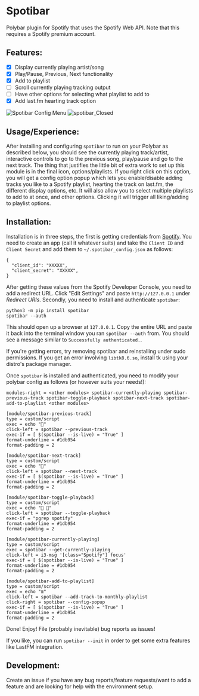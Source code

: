 # Spotibar

  Polybar plugin for Spotify that uses the Spotify Web API. Note that this
requires a Spotify premium account.

## Features:
  - [x] Display currently playing artist/song
  - [x] Play/Pause, Previous, Next functionality
  - [x] Add to playlist
  - [ ] Scroll currently playing tracking output
  - [ ] Have other options for selecting what playlist to add to
  - [x] Add last.fm hearting track option

![Spotibar Config Menu](https://user-images.githubusercontent.com/2671067/111181822-42feeb00-85a6-11eb-820e-585864233923.png)
![spotibar_Closed](https://user-images.githubusercontent.com/2671067/111181789-3aa6b000-85a6-11eb-8511-da536700438a.png)

## Usage/Experience:
  After installing and configuring `spotibar` to run on your Polybar as
described below, you should see the currently playing track/artist, interactive
controls to go to the previous song, play/pause and go to the next track. The
thing that justifies the little bit of extra work to set up this module is in
the final icon, options/playlists. If you right click on this option, you will
get a config option popup which lets you enable/disable adding tracks you like
to a Spotify playlist, hearting the track on last.fm, the different display
options, etc. It will also allow you to select multiple playlists to add to at
once, and other options. Clicking it will trigger all liking/adding to playlist
options.

## Installation:
  Installation is in three steps, the first is getting credentials from [Spotify](https://developer.spotify.com/dashboard/applications). You need to create an app (call it whatever suits) and take the `Client ID` and `Client Secret` and add them to `~/.spotibar_config.json` as follows:
```
{
  "client_id": "XXXXX",
  "client_secret": "XXXXX",
}
```
  After getting these values from the Spotify Developer Console, you need to add a redirect URL. Click "Edit Settings" and paste `http://127.0.0.1` under *Redirect URIs*.
  Secondly, you need to install and authenticate `spotibar`:
```
python3 -m pip install spotibar
spotibar --auth
```
  This should open up a browser at `127.0.0.1`. Copy the entire URL and paste
it back into the terminal window you ran `spotibar --auth` from. You should see
a message similar to `Successfully authenticated.`.

  If you're getting errors, try removing spotibar and reinstalling under sudo permissions. If you get an error involving `libtk8.6.so`, install tk using your distro's package manager.
  
  Once `spotibar` is installed and authenticated, you need to modify your
polybar config as follows (or however suits your needs!):
```
modules-right = <other modules> spotibar-currently-playing spotibar-previous-track spotibar-toggle-playback spotibar-next-track spotibar-add-to-playlist <other modules>

[module/spotibar-previous-track]
type = custom/script
exec = echo ""
click-left = spotibar --previous-track
exec-if = [ $(spotibar --is-live) = "True" ]
format-underline = #1db954
format-padding = 2

[module/spotibar-next-track]
type = custom/script
exec = echo ""
click-left = spotibar --next-track
exec-if = [ $(spotibar --is-live) = "True" ]
format-underline = #1db954
format-padding = 2

[module/spotibar-toggle-playback]
type = custom/script
exec = echo " "
click-left = spotibar --toggle-playback
exec-if = "pgrep spotify"
format-underline = #1db954
format-padding = 2

[module/spotibar-currently-playing]
type = custom/script
exec = spotibar --get-currently-playing
click-left = i3-msg '[class="Spotify"] focus'
exec-if = [ $(spotibar --is-live) = "True" ]
format-underline = #1db954
format-padding = 2

[module/spotibar-add-to-playlist]
type = custom/script
exec = echo "≣"
click-left = spotibar --add-track-to-monthly-playlist
click-right = spotibar --config-popup
exec-if = [ $(spotibar --is-live) = "True" ]
format-underline = #1db954
format-padding = 2
```

  Done! Enjoy! File (probably inevitable) bug reports as issues!

  If you like, you can run `spotibar --init` in order to get some extra
features like LastFM integration.

## Development:
  Create an issue if you have any bug reports/feature requests/want to add
a feature and are looking for help with the environment setup.
